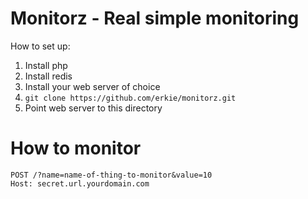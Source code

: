 Monitorz - Real simple monitoring
=================================

How to set up:

1. Install php
2. Install redis
3. Install your web server of choice
4. `git clone https://github.com/erkie/monitorz.git`
5. Point web server to this directory

How to monitor
==============

    POST /?name=name-of-thing-to-monitor&value=10
    Host: secret.url.yourdomain.com
